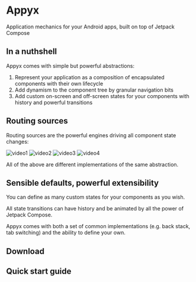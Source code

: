 # Appyx


Application mechanics for your Android apps, built on top of Jetpack Compose


## In a nuthshell

Appyx comes with simple but powerful abstractions:

1. Represent your application as a composition of encapsulated components with their own lifecycle
2. Add dynamism to the component tree by granular navigation bits
3. Add custom on-screen and off-screen states for your components with history and powerful transitions


## Routing sources

Routing sources are the powerful engines driving all component state changes:

![video1]() ![video2]() ![video3]() ![video4]()

All of the above are different implementations of the same abstraction.


## Sensible defaults, powerful extensibility

You can define as many custom states for your components as you wish. 

All state transitions can have history and be animated by all the power of Jetpack Compose. 

Appyx comes with both a set of common implementations (e.g. back stack, tab switching) and the ability to define your own.  


## Download


## Quick start guide


